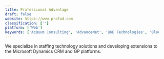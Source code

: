 ```yaml
---
title: Professional Advantage
draft: false 
website: https://www.profad.com
classification: ['']
platform: ['Web']
keywords: ['AcQuum Consulting', 'AdvanceNet', 'BKD Technologies', 'BloombergView', 'Express Information Systems', 'Jovaco Solutions', 'Professional Accounting Solutions', 'Sapphire Systems', 'Smartapps4', 'SunAccounts', 'Technology Advisors', 'The Eclipse Group', 'Velosio']
---
```

We specialize in staffing technology solutions and developing extensions to the Microsoft Dynamics CRM and GP platforms.